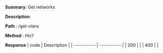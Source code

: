 **Summary**: Get networks

**Description**:

**Path** : /get-vlans

**Method** : `POST`

**Response**
| code      | Description |
| ----------- | ----------- |
|  200   |       |
|  400   |       |

